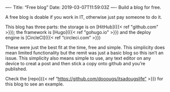 —-
Title: “Free blog”
Date: 2019-03-07T11:59:03Z
—-
Build a blog for free.

A free blog is doable if you work in IT, otherwise just pay someone to do it. 

This blog has three parts: the storage is on [HitHub]({{< ref "github.com" >}}); the framework is [Hugo]({{< ref "gohugo.io" >}}) and the deploy engine is [CircleCI]({{< ref “circleci.com” >}})

These were just the best fit at the time, free and simple. This simplicity does mean limited functionality but the remit was just a basic blog so this isn’t an issue. This simplicity also means simple to use, any text editor on any device to creat a post and then stick a copy onto github and you’re published. 

Check the [repo]{{< ref “https://github.com/dooougs/itsadougslife” >}}) for this blog to see an example. 

